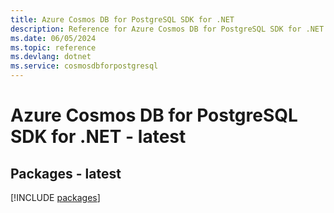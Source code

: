 ```yaml
---
title: Azure Cosmos DB for PostgreSQL SDK for .NET
description: Reference for Azure Cosmos DB for PostgreSQL SDK for .NET
ms.date: 06/05/2024
ms.topic: reference
ms.devlang: dotnet
ms.service: cosmosdbforpostgresql
---
```

# Azure Cosmos DB for PostgreSQL SDK for .NET - latest
## Packages - latest
[!INCLUDE [packages](cosmos-db-for-postgresql-index.md)]